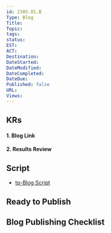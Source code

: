 ```yaml
---
id: 2305.01.B
Type: Blog
Title: 
Topic:
tags:
status: 
EST:
ACT:
Destination:
DateStarted: 
DateModified: 
DateCompleted:
DateDue:
Published: false
URL:
Views:
---
```

## KRs
#### 1. Blog Link
#### 2. Results Review
## Script
- [tp-Blog Script](tp-Blog%20Script.md)

## Ready to Publish

## Blog Publishing Checklist